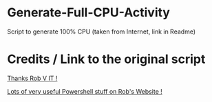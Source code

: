 # Generate-Full-CPU-Activity
Script to generate 100% CPU (taken from Internet, link in Readme)

# Credits / Link to the original script

[Thanks Rob V IT !](https://www.robvit.com/windows_server/generate-cpu-load-with-powershell/)

[Lots of very useful Powershell stuff on Rob's Website !](https://www.robvit.com/)
